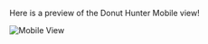 Here is a preview of the Donut Hunter Mobile view!

![Mobile View](http://i.imgur.com/UTGKYPB.png "Mobile View")
